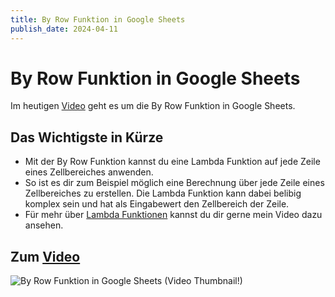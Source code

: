 ```yaml
---
title: By Row Funktion in Google Sheets
publish_date: 2024-04-11
---
```


# By Row Funktion in Google Sheets

Im heutigen [Video](https://youtu.be/sh3quk2DvHg) geht es um die By Row Funktion in Google Sheets. 

## Das Wichtigste in Kürze

- Mit der By Row Funktion kannst du eine Lambda Funktion auf jede Zeile eines Zellbereiches anwenden.
- So ist es dir zum Beispiel möglich eine Berechnung über jede Zeile eines Zellbereiches zu erstellen. Die Lambda Funktion kann dabei belibig komplex sein und hat als Eingabewert den Zellbereich der Zeile. 
- Für mehr über [Lambda Funktionen](https://youtu.be/bo2KTfbhUyU) kannst du dir gerne mein Video dazu ansehen.

## Zum [Video](https://youtu.be/sh3quk2DvHg)

![By Row Funktion in Google Sheets (Video Thumbnail!)](../../thumbnails/Fertig572.jpg "By Row Funktion in Google Sheets (Video Thumbnail!)")